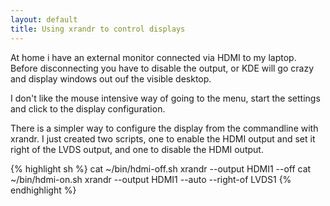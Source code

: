 ```yaml
---
layout: default
title: Using xrandr to control displays
---
```


At home i have an external monitor connected via HDMI to my laptop. Before disconnecting you have to disable the output, or KDE will go crazy and display windows out ouf the visible desktop.

I don't like the mouse intensive way of going to the menu, start the settings and click to the display configuration.

There is a simpler way to configure the display from the commandline with xrandr. I just created two scripts, one to enable the HDMI output and set it right of the LVDS output, and one to disable the HDMI output.

{% highlight sh %}
cat ~/bin/hdmi-off.sh
xrandr --output HDMI1 --off
cat ~/bin/hdmi-on.sh
xrandr --output HDMI1 --auto --right-of LVDS1
{% endhighlight %}
